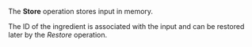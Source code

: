 The **Store** operation stores input in memory.

The ID of the ingredient is associated with the input and can be restored later by the _Restore_ operation.
